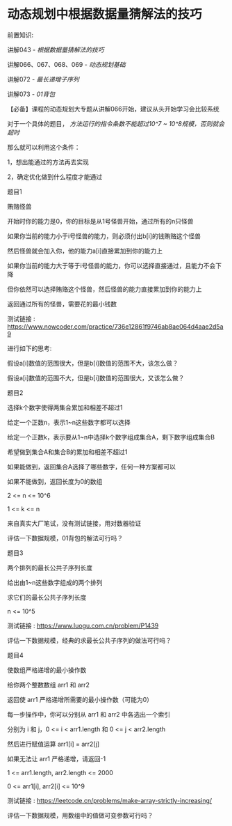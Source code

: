# 动态规划中根据数据量猜解法的技巧

前置知识:

讲解043 \-  _根据数据量猜解法的技巧_

讲解066、067、068、069 \-  _动态规划基础_

讲解072 \-  _最长递增子序列_

讲解073 \-  _01背包_

【必备】课程的动态规划大专题从讲解066开始，建议从头开始学习会比较系统

对于一个具体的题目， _方法运行的指令条数不能超过10^7 ~ 10^8规模，否则就会超时_

那么就可以利用这个条件：

1，想出能通过的方法再去实现

2，确定优化做到什么程度才能通过

题目1

贿赂怪兽

开始时你的能力是0，你的目标是从1号怪兽开始，通过所有的n只怪兽

如果你当前的能力小于i号怪兽的能力，则必须付出b\[i\]的钱贿赂这个怪兽

然后怪兽就会加入你，他的能力a\[i\]直接累加到你的能力上

如果你当前的能力大于等于i号怪兽的能力，你可以选择直接通过，且能力不会下降

但你依然可以选择贿赂这个怪兽，然后怪兽的能力直接累加到你的能力上

返回通过所有的怪兽，需要花的最小钱数

测试链接 : [https://www\.nowcoder\.com/practice/736e12861f9746ab8ae064d4aae2d5a9](https://www.nowcoder.com/practice/736e12861f9746ab8ae064d4aae2d5a9)

进行如下的思考:

假设a\[i\]数值的范围很大，但是b\[i\]数值的范围不大，该怎么做？

假设a\[i\]数值的范围不大，但是b\[i\]数值的范围很大，又该怎么做？

题目2

选择k个数字使得两集合累加和相差不超过1

给定一个正数n，表示1~n这些数字都可以选择

给定一个正数k，表示要从1~n中选择k个数字组成集合A，剩下数字组成集合B

希望做到集合A和集合B的累加和相差不超过1

如果能做到，返回集合A选择了哪些数字，任何一种方案都可以

如果不能做到，返回长度为0的数组

2 <= n <= 10^6

1 <= k <= n

来自真实大厂笔试，没有测试链接，用对数器验证

评估一下数据规模，01背包的解法可行吗？

题目3

两个排列的最长公共子序列长度

给出由1~n这些数字组成的两个排列

求它们的最长公共子序列长度

n <= 10^5

测试链接 : [https://www\.luogu\.com\.cn/problem/P1439](https://www.luogu.com.cn/problem/P1439)

评估一下数据规模，经典的求最长公共子序列的做法可行吗？

题目4

使数组严格递增的最小操作数

给你两个整数数组 arr1 和 arr2

返回使 arr1 严格递增所需要的最小操作数（可能为0）

每一步操作中，你可以分别从 arr1 和 arr2 中各选出一个索引

分别为 i 和 j，0 <= i < arr1\.length 和 0 <= j < arr2\.length

然后进行赋值运算 arr1\[i\] = arr2\[j\]

如果无法让 arr1 严格递增，请返回\-1

1 <= arr1\.length\, arr2\.length <= 2000

0 <= arr1\[i\]\, arr2\[i\] <= 10^9

测试链接 : [https://leetcode\.cn/problems/make\-array\-strictly\-increasing/](https://leetcode.cn/problems/make-array-strictly-increasing/)

评估一下数据规模，用数组中的值做可变参数可行吗？

